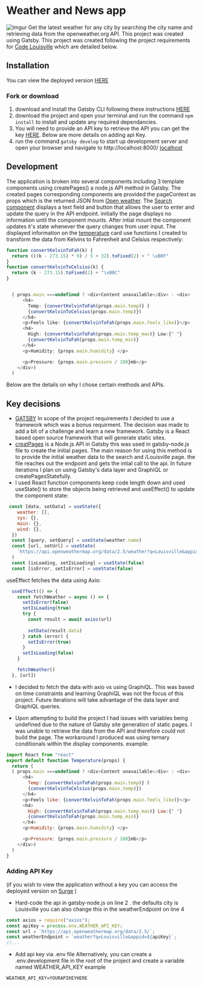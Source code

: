 # Weather and News app
![Imgur](https://i.imgur.com/AD1bWQx.png)
Get the latest weather for any city by searching the city name and retrieving data from the openweather.org API. This project was created using Gatsby.
This project was created following the project requirements for [Code Louisville](https://codelouisville.org/) which are detailed below.
## Installation
You can view the deployed version [HERE](https://tiresome-box.surge.sh) 
### Fork or download
1. download and install the Gatsby CLI following these instructions [HERE](https://www.gatsbyjs.com/tutorial/part-zero/)
2. download the project and open your terminal and run the command ``` npm install ``` to install and update any required dependancies.
3. You will need to provide an API key to retrieve the API you can get the key [HERE](https://openweathermap.org/guide). Below are more details on adding api Key.
4. run the command ``` gatsby develop ``` to start up development server and open your browser and navigate to http://localhost:8000/ [localhost](http://localhost:8000/)
## Development
The application is broken into several components including 3 template components using createPages() a node.js API method in Gatsby. The created pages corresponding components are provided the pageContext as props which is the returned JSON from [Open weather](https://openweathermap.org). The [Search component](https://github.com/amwebdev86/news-weather-app/blob/master/src/templates/search.js) displays a text field and button that allows the user to enter and update the query in the API endpoint. initially the page displays no information until the component mounts. After intial mount the component updates it's state whenever the query changes from user input. The displayed information on the [temperature](https://github.com/amwebdev86/news-weather-app/blob/dev/src/pages/components/temperature.js) card use functions I created to transform the data from Kelvins to Fahrenheit and Celsius respectively:
```js
function convertKelvinToFah(k) {
  return (((k - 273.15) * 9) / 5 + 32).toFixed(2) + " \xB0F"
}
function convertKelvinToCelsius(k) {
  return (k - 273.15).toFixed(2) + "\xB0C"
}


  ( props.main ===undefined ? <div>Content unavailable</div> : <div>
      <h4>
        Temp: {convertKelvinToFah(props.main.temp)} (
        {convertKelvinToCelsius(props.main.temp)})
      </h4>
      <p>Feels like: {convertKelvinToFah(props.main.feels_like)}</p>
      <h4>
        High: {convertKelvinToFah(props.main.temp_max)} Low:{" "}
        {convertKelvinToFah(props.main.temp_min)}
      </h4>
      <p>Humidity: {props.main.humidity} </p>

      <p>Pressure: {props.main.pressure / 100}mb</p>
    </div>)
  )
```



Below are the details on why I chose certain methods and APIs.

## Key decisions

 - [GATSBY](https://www.gatsbyjs.com/) In scope of the project requirements I decided to use a framework which was a bonus requirment. The decision was made to add a bit of a challenge and learn a new framework. Gatsby is a React based open source framework that will generate static sites. 
- [creatPages](https://www.gatsbyjs.com/docs/node-apis/#createPages) is a Node.js API in Gatsby this was used in gatsby-node.js file to create the initial pages. The main reason for using this method is to provide the initial weather data to the search and /Louisville page. the file reaches out the endpoint and gets the intial call to the api. In future iterations I plan on using Gatsby's data layer and GraphiQL or createPagesStatefully.
- I used React function components keep code length down and used useState() to store the objects being retrieved and useEffect() to update the component state:
```js
 const [data, setData] = useState({
    weather: [],
    sys: {},
    main: {},
    wind: {},
  })
  const [query, setQuery] = useState(weather.name)
  const [url, setUrl] = useState(
    `https://api.openweathermap.org/data/2.5/weather?q=Louisville&appid=${apiKey}`
  )
  const [isLoading, setIsLoading] = useState(false)
  const [isError, setIsError] = useState(false)
```  
useEffect fetches the data using Axio:
```js
  useEffect(() => {
    const fetchWeather = async () => {
      setIsError(false)
      setIsLoading(true)
      try {
        const result = await axios(url)
      
        setData(result.data)
      } catch (error) {
        setIsError(true)
      }
      setIsLoading(false)
    }

    fetchWeather()
  }, [url])
```

- I decided to fetch the data with axio vs using GraphiQL. This was based on time constraints and learning GraphiQL was not the focus of this project. Future iterations will take advantage of the data layer and GraphiQL queries.

- Upon attempting to build the project I had issues with variables being undefined due to the nature of Gatsby site generation of static pages. I was unable to retrieve the data from the API and therefore could not build the page. The workaround I produced was using ternary conditionals within the display components.
example:
```js
import React from "react"
export default function Temperature(props) {
  return (
  ( props.main ===undefined ? <div>Content unavailable</div> : <div>
      <h4>
        Temp: {convertKelvinToFah(props.main.temp)} (
        {convertKelvinToCelsius(props.main.temp)})
      </h4>
      <p>Feels like: {convertKelvinToFah(props.main.feels_like)}</p>
      <h4>
        High: {convertKelvinToFah(props.main.temp_max)} Low:{" "}
        {convertKelvinToFah(props.main.temp_min)}
      </h4>
      <p>Humidity: {props.main.humidity} </p>

      <p>Pressure: {props.main.pressure / 100}mb</p>
    </div>)
  )
}


``` 



### Adding API Key
(if you wish to view the application without a key you can access the deployed version on [Surge](tiresome-box.surge.sh) )
- Hard-code the api in gatsby-node.js on line 2 . the defaults city is Louisville you can also change this in the weatherEndpoint on line 4
```js
const axios = require("axios");
const apiKey = process.env.WEATHER_API_KEY;
const url = `https://api.openweathermap.org/data/2.5/`;
const weatherEndpoint = `weather?q=Louisville&appid=${apiKey}`;
//...
```
- Add api key via .env file
Alternatively, you can create a .env.development file in the root of the project and create a variable named WEATHER_API_KEY
example 
```
WEATHER_API_KEY=YOURAPIKEYHERE

```

